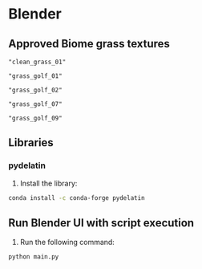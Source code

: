 # Blender

## Approved Biome grass textures

````text
"clean_grass_01"
````

````text
"grass_golf_01"
````

````text
"grass_golf_02"
````

````text
"grass_golf_07"
````

````text
"grass_golf_09"
````

## Libraries

### pydelatin

1. Install the library:

````bash
conda install -c conda-forge pydelatin
````

## Run Blender UI with script execution

1. Run the following command:

````bash
python main.py
````